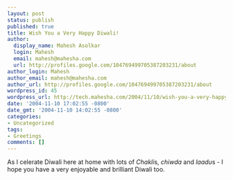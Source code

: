 ```yaml
---
layout: post
status: publish
published: true
title: Wish You a Very Happy Diwali!
author:
  display_name: Mahesh Asolkar
  login: Mahesh
  email: mahesh@mahesha.com
  url: http://profiles.google.com/104769499705387203231/about
author_login: Mahesh
author_email: mahesh@mahesha.com
author_url: http://profiles.google.com/104769499705387203231/about
wordpress_id: 45
wordpress_url: http://tech.mahesha.com/2004/11/10/wish-you-a-very-happy-diwali/
date: '2004-11-10 17:02:55 -0800'
date_gmt: '2004-11-10 14:02:55 -0800'
categories:
- Uncategorized
tags:
- Greetings
comments: []
---
```

<p>As I celerate Diwali here at home with lots of <i>Chakli</i>s, <i>chiwda</i> and <i>laadu</i>s - I hope you have a very enjoyable and brilliant Diwali too.</p>

